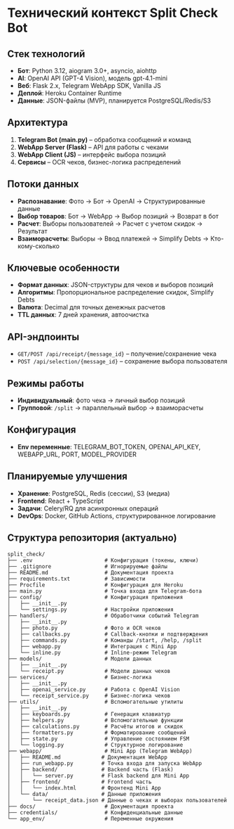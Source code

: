 # Технический контекст Split Check Bot

## Стек технологий
- **Бот**: Python 3.12, aiogram 3.0+, asyncio, aiohttp
- **AI**: OpenAI API (GPT-4 Vision), модель gpt-4.1-mini
- **Веб**: Flask 2.x, Telegram WebApp SDK, Vanilla JS
- **Деплой**: Heroku Container Runtime
- **Данные**: JSON-файлы (MVP), планируется PostgreSQL/Redis/S3

## Архитектура
1. **Telegram Bot (main.py)** – обработка сообщений и команд
2. **WebApp Server (Flask)** – API для работы с чеками
3. **WebApp Client (JS)** – интерфейс выбора позиций
4. **Сервисы** – OCR чеков, бизнес-логика распределений

## Потоки данных
- **Распознавание**: Фото → Бот → OpenAI → Структурированные данные
- **Выбор товаров**: Бот → WebApp → Выбор позиций → Возврат в бот
- **Расчет**: Выборы пользователей → Расчет с учетом скидок → Результат
- **Взаиморасчеты**: Выборы → Ввод платежей → Simplify Debts → Кто-кому-сколько

## Ключевые особенности
- **Формат данных**: JSON-структуры для чеков и выборов позиций
- **Алгоритмы**: Пропорциональное распределение скидок, Simplify Debts
- **Валюта**: Decimal для точных денежных расчетов
- **TTL данных**: 7 дней хранения, автоочистка

## API-эндпоинты
- `GET/POST /api/receipt/{message_id}` – получение/сохранение чека
- `POST /api/selection/{message_id}` – сохранение выбора пользователя

## Режимы работы
- **Индивидуальный**: фото чека → личный выбор позиций
- **Групповой**: `/split` → параллельный выбор → взаиморасчеты

## Конфигурация
- **Env переменные**: TELEGRAM_BOT_TOKEN, OPENAI_API_KEY, WEBAPP_URL, PORT, MODEL_PROVIDER

## Планируемые улучшения
- **Хранение**: PostgreSQL, Redis (сессии), S3 (медиа)
- **Frontend**: React + TypeScript
- **Задачи**: Celery/RQ для асинхронных операций
- **DevOps**: Docker, GitHub Actions, структурированное логирование

## Структура репозитория (актуально)

```
split_check/
├── .env                       # Конфигурация (токены, ключи)
├── .gitignore                 # Игнорируемые файлы
├── README.md                  # Документация проекта
├── requirements.txt           # Зависимости
├── Procfile                   # Конфигурация для Heroku
├── main.py                    # Точка входа для Telegram-бота
├── config/                    # Конфигурация приложения
│   ├── __init__.py
│   └── settings.py            # Настройки приложения
├── handlers/                  # Обработчики событий Telegram
│   ├── __init__.py
│   ├── photo.py               # Фото и OCR чеков
│   ├── callbacks.py           # Callback-кнопки и подтверждения
│   ├── commands.py            # Команды /start, /help, /split
│   ├── webapp.py              # Интеграция с Mini App
│   └── inline.py              # Inline-режим Telegram
├── models/                    # Модели данных
│   ├── __init__.py
│   └── receipt.py             # Модели данных чеков
├── services/                  # Бизнес-логика
│   ├── __init__.py
│   ├── openai_service.py      # Работа с OpenAI Vision
│   └── receipt_service.py     # Бизнес-логика чеков
├── utils/                     # Вспомогательные утилиты
│   ├── __init__.py
│   ├── keyboards.py           # Генерация клавиатур
│   ├── helpers.py             # Вспомогательные функции
│   ├── calculations.py        # Расчёты итогов и скидок
│   ├── formatters.py          # Форматирование сообщений
│   ├── state.py               # Управление состоянием FSM
│   └── logging.py             # Структурное логирование
├── webapp/                    # Mini App (Telegram WebApp)
│   ├── README.md             # Документация WebApp
│   ├── run_webapp.py         # Точка входа для запуска WebApp
│   ├── backend/              # Backend часть (Flask)
│   │   └── server.py         # Flask backend для Mini App
│   ├── frontend/             # Frontend часть
│   │   └── index.html        # Фронтенд Mini App
│   └── data/                 # Данные приложения
│       └── receipt_data.json # Данные о чеках и выборах пользователей
├── docs/                      # Документация проекта
├── credentials/               # Конфиденциальные данные
└── app_env/                   # Переменные окружения
``` 